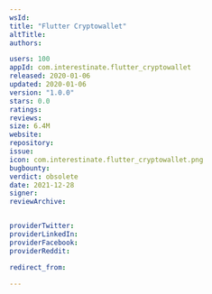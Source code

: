 ```yaml
---
wsId: 
title: "Flutter Cryptowallet"
altTitle: 
authors:

users: 100
appId: com.interestinate.flutter_cryptowallet
released: 2020-01-06
updated: 2020-01-06
version: "1.0.0"
stars: 0.0
ratings: 
reviews: 
size: 6.4M
website: 
repository: 
issue: 
icon: com.interestinate.flutter_cryptowallet.png
bugbounty: 
verdict: obsolete
date: 2021-12-28
signer: 
reviewArchive:


providerTwitter: 
providerLinkedIn: 
providerFacebook: 
providerReddit: 

redirect_from:

---
```



